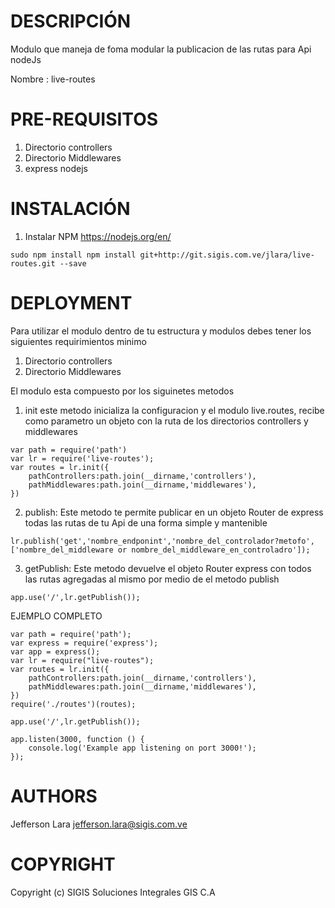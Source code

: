 DESCRIPCIÓN
========
Modulo que maneja de foma modular la publicacion de las rutas para Api nodeJs

Nombre : live-routes

PRE-REQUISITOS
===================
1. Directorio controllers
2. Directorio Middlewares
3. express nodejs

INSTALACIÓN
===================

1. Instalar NPM <https://nodejs.org/en/>
```
sudo npm install npm install git+http://git.sigis.com.ve/jlara/live-routes.git --save 
```
DEPLOYMENT
=================================
Para utilizar el modulo dentro de tu estructura y modulos debes tener los siguientes requirimientos minimo

1. Directorio controllers
2. Directorio Middlewares

El modulo esta compuesto por los siguinetes metodos

1. init este metodo inicializa la configuracion y el modulo live.routes, recibe como parametro un objeto con la ruta de los directorios controllers y middlewares
```
var path = require('path')
var lr = require('live-routes');
var routes = lr.init({
    pathControllers:path.join(__dirname,'controllers'),
    pathMiddlewares:path.join(__dirname,'middlewares'),
})
```
2. publish: Este metodo te permite publicar en un objeto Router de express todas las rutas de tu Api de una forma simple y mantenible
```
lr.publish('get','nombre_endponint','nombre_del_controlador?metofo',['nombre_del_middleware or nombre_del_middleware_en_controladro']);
```
3. getPublish: Este metodo devuelve el objeto Router express con todos las rutas agregadas al mismo por medio de el metodo publish
```
app.use('/',lr.getPublish());
```

EJEMPLO COMPLETO
```
var path = require('path');
var express = require('express');
var app = express();
var lr = require("live-routes");
var routes = lr.init({
    pathControllers:path.join(__dirname,'controllers'),
    pathMiddlewares:path.join(__dirname,'middlewares'),
})  
require('./routes')(routes);

app.use('/',lr.getPublish());

app.listen(3000, function () {
    console.log('Example app listening on port 3000!');
});

```

AUTHORS
=======

Jefferson Lara <jefferson.lara@sigis.com.ve>


COPYRIGHT
=======
Copyright (c) SIGIS Soluciones Integrales GIS C.A

